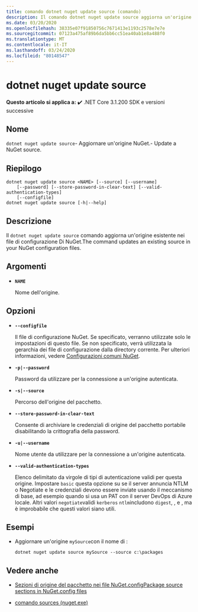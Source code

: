 ```yaml
---
title: comando dotnet nuget update source (comando)
description: Il comando dotnet nuget update source aggiorna un'origine esistente nei file di configurazione NuGet.The dotnet nuget update source command updates an existing source in your NuGet configuration files.
ms.date: 03/20/2020
ms.openlocfilehash: 38335e07f91850756c7671413e1193c2578e7e7e
ms.sourcegitcommit: 07123a475af89b6da5bb6cc51ea40ab1e8a488f0
ms.translationtype: MT
ms.contentlocale: it-IT
ms.lasthandoff: 03/24/2020
ms.locfileid: "80148547"
---
```

# <a name="dotnet-nuget-update-source"></a>dotnet nuget update source

**Questo articolo si applica a:** ✔️ .NET Core 3.1.200 SDK e versioni successive

## <a name="name"></a>Nome

`dotnet nuget update source`- Aggiornare un'origine NuGet.- Update a NuGet source.

## <a name="synopsis"></a>Riepilogo

```dotnetcli
dotnet nuget update source <NAME> [--source] [--username]
    [--password] [--store-password-in-clear-text] [--valid-authentication-types]
    [--configfile]
dotnet nuget update source [-h|--help]
```

## <a name="description"></a>Descrizione

Il `dotnet nuget update source` comando aggiorna un'origine esistente nei file di configurazione Di NuGet.The command updates an existing source in your NuGet configuration files.

## <a name="arguments"></a>Argomenti

- **`NAME`**

  Nome dell'origine.

## <a name="options"></a>Opzioni

- **`--configfile`**

  Il file di configurazione NuGet. Se specificato, verranno utilizzate solo le impostazioni di questo file. Se non specificato, verrà utilizzata la gerarchia dei file di configurazione dalla directory corrente. Per ulteriori informazioni, vedere [Configurazioni comuni NuGet](https://docs.microsoft.com/nuget/consume-packages/configuring-nuget-behavior).

- **`-p|--password`**

  Password da utilizzare per la connessione a un'origine autenticata.

- **`-s|--source`**

  Percorso dell'origine del pacchetto.

- **`--store-password-in-clear-text`**

  Consente di archiviare le credenziali di origine del pacchetto portabile disabilitando la crittografia della password.

- **`-u|--username`**

  Nome utente da utilizzare per la connessione a un'origine autenticata.

- **`--valid-authentication-types`**

  Elenco delimitato da virgole di tipi di autenticazione validi per questa origine. Impostare `basic` questa opzione su se il server annuncia NTLM o Negotiate e le credenziali devono essere inviate usando il meccanismo di base, ad esempio quando si usa un PAT con il server DevOps di Azure locale. Altri valori `negotiate`validi `kerberos` `ntlm`includono `digest`, , e , ma è improbabile che questi valori siano utili.

## <a name="examples"></a>Esempi

- Aggiornare un'origine `mySource`con il nome di :

  ```dotnetcli
  dotnet nuget update source mySource --source c:\packages
  ```

## <a name="see-also"></a>Vedere anche

- [Sezioni di origine del pacchetto nei file NuGet.configPackage source sections in NuGet.config files](/nuget/reference/nuget-config-file#package-source-sections)

- [comando sources (nuget.exe)](/nuget/reference/cli-reference/cli-ref-sources)
